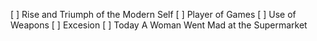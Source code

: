 [ ] Rise and Triumph of the Modern Self
[ ] Player of Games
[ ] Use of Weapons 
[ ] Excesion
[ ] Today A Woman Went Mad at the Supermarket